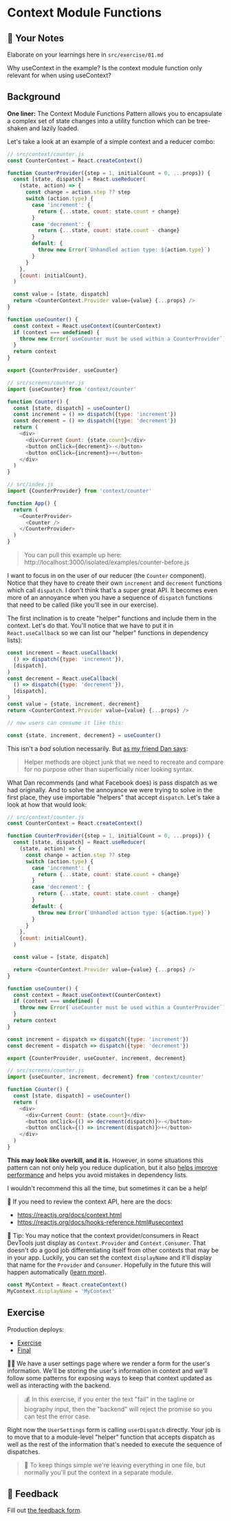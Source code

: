 # Context Module Functions

## 📝 Your Notes

Elaborate on your learnings here in `src/exercise/01.md`

Why useContext in the example? Is the context module function only relevant for when using useContext?

## Background

**One liner:** The Context Module Functions Pattern allows you to encapsulate a
complex set of state changes into a utility function which can be tree-shaken
and lazily loaded.

Let's take a look at an example of a simple context and a reducer combo:

```javascript
// src/context/counter.js
const CounterContext = React.createContext()

function CounterProvider({step = 1, initialCount = 0, ...props}) {
  const [state, dispatch] = React.useReducer(
    (state, action) => {
      const change = action.step ?? step
      switch (action.type) {
        case 'increment': {
          return {...state, count: state.count + change}
        }
        case 'decrement': {
          return {...state, count: state.count - change}
        }
        default: {
          throw new Error(`Unhandled action type: ${action.type}`)
        }
      }
    },
    {count: initialCount},
  )

  const value = [state, dispatch]
  return <CounterContext.Provider value={value} {...props} />
}

function useCounter() {
  const context = React.useContext(CounterContext)
  if (context === undefined) {
    throw new Error(`useCounter must be used within a CounterProvider`)
  }
  return context
}

export {CounterProvider, useCounter}
```

```javascript
// src/screens/counter.js
import {useCounter} from 'context/counter'

function Counter() {
  const [state, dispatch] = useCounter()
  const increment = () => dispatch({type: 'increment'})
  const decrement = () => dispatch({type: 'decrement'})
  return (
    <div>
      <div>Current Count: {state.count}</div>
      <button onClick={decrement}>-</button>
      <button onClick={increment}>+</button>
    </div>
  )
}
```

```javascript
// src/index.js
import {CounterProvider} from 'context/counter'

function App() {
  return (
    <CounterProvider>
      <Counter />
    </CounterProvider>
  )
}
```

> You can pull this example up here:
> http://localhost:3000/isolated/examples/counter-before.js

I want to focus in on the user of our reducer (the `Counter` component). Notice
that they have to create their own `increment` and `decrement` functions which
call `dispatch`. I don't think that's a super great API. It becomes even more of
an annoyance when you have a sequence of `dispatch` functions that need to be
called (like you'll see in our exercise).

The first inclination is to create "helper" functions and include them in the
context. Let's do that. You'll notice that we have to put it in
`React.useCallback` so we can list our "helper" functions in dependency lists):

```javascript
const increment = React.useCallback(
  () => dispatch({type: 'increment'}),
  [dispatch],
)
const decrement = React.useCallback(
  () => dispatch({type: 'decrement'}),
  [dispatch],
)
const value = {state, increment, decrement}
return <CounterContext.Provider value={value} {...props} />

// now users can consume it like this:

const {state, increment, decrement} = useCounter()
```

This isn't a _bad_ solution necessarily. But
[as my friend Dan says](https://twitter.com/dan_abramov/status/1125758606765383680):

> Helper methods are object junk that we need to recreate and compare for no
> purpose other than superficially nicer looking syntax.

What Dan recommends (and what Facebook does) is pass dispatch as we had
originally. And to solve the annoyance we were trying to solve in the first
place, they use importable "helpers" that accept `dispatch`. Let's take a look
at how that would look:

```javascript
// src/context/counter.js
const CounterContext = React.createContext()

function CounterProvider({step = 1, initialCount = 0, ...props}) {
  const [state, dispatch] = React.useReducer(
    (state, action) => {
      const change = action.step ?? step
      switch (action.type) {
        case 'increment': {
          return {...state, count: state.count + change}
        }
        case 'decrement': {
          return {...state, count: state.count - change}
        }
        default: {
          throw new Error(`Unhandled action type: ${action.type}`)
        }
      }
    },
    {count: initialCount},
  )

  const value = [state, dispatch]

  return <CounterContext.Provider value={value} {...props} />
}

function useCounter() {
  const context = React.useContext(CounterContext)
  if (context === undefined) {
    throw new Error(`useCounter must be used within a CounterProvider`)
  }
  return context
}

const increment = dispatch => dispatch({type: 'increment'})
const decrement = dispatch => dispatch({type: 'decrement'})

export {CounterProvider, useCounter, increment, decrement}
```

```javascript
// src/screens/counter.js
import {useCounter, increment, decrement} from 'context/counter'

function Counter() {
  const [state, dispatch] = useCounter()
  return (
    <div>
      <div>Current Count: {state.count}</div>
      <button onClick={() => decrement(dispatch)}>-</button>
      <button onClick={() => increment(dispatch)}>+</button>
    </div>
  )
}
```

**This may look like overkill, and it is.** However, in some situations this
pattern can not only help you reduce duplication, but it also
[helps improve performance](https://twitter.com/dan_abramov/status/1125774170154065920)
and helps you avoid mistakes in dependency lists.

I wouldn't recommend this all the time, but sometimes it can be a help!

📜 If you need to review the context API, here are the docs:

- https://reactjs.org/docs/context.html
- https://reactjs.org/docs/hooks-reference.html#usecontext

🦉 Tip: You may notice that the context provider/consumers in React DevTools
just display as `Context.Provider` and `Context.Consumer`. That doesn't do a
good job differentiating itself from other contexts that may be in your app.
Luckily, you can set the context `displayName` and it'll display that name for
the `Provider` and `Consumer`. Hopefully in the future this will happen
automatically ([learn more](https://github.com/babel/babel/issues/11241)).

```javascript
const MyContext = React.createContext()
MyContext.displayName = 'MyContext'
```

## Exercise

Production deploys:

- [Exercise](http://advanced-react-patterns.netlify.app/isolated/exercise/01.js)
- [Final](http://advanced-react-patterns.netlify.app/isolated/final/01.js)

👨‍💼 We have a user settings page where we render a form for the user's
information. We'll be storing the user's information in context and we'll follow
some patterns for exposing ways to keep that context updated as well as
interacting with the backend.

> 💰 In this exercise, if you enter the text "fail" in the tagline or biography
> input, then the "backend" will reject the promise so you can test the error
> case.

Right now the `UserSettings` form is calling `userDispatch` directly. Your job
is to move that to a module-level "helper" function that accepts dispatch as
well as the rest of the information that's needed to execute the sequence of
dispatches.

> 🦉 To keep things simple we're leaving everything in one file, but normally
> you'll put the context in a separate module.

## 🦉 Feedback

Fill out
[the feedback form](https://ws.kcd.im/?ws=Advanced%20React%20Patterns%20%F0%9F%A4%AF&e=01%3A%20Context%20Module%20Functions&em=arturop%40nulogy.com).

